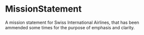 # MissionStatement
A mission statement for Swiss International Airlines, that has been ammended some times for the purpose of emphasis and clarity.
